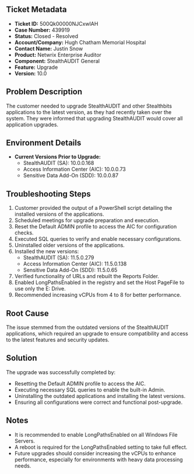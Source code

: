 ## Ticket Metadata
- **Ticket ID:** 500Qk00000NJCxwIAH
- **Case Number:** 439919
- **Status:** Closed - Resolved
- **Account/Company:** Hugh Chatham Memorial Hospital
- **Contact Name:** Justin Snow
- **Product:** Netwrix Enterprise Auditor
- **Component:** StealthAUDIT General
- **Feature:** Upgrade
- **Version:** 10.0

## Problem Description
The customer needed to upgrade StealthAUDIT and other Stealthbits applications to the latest version, as they had recently taken over the system. They were informed that upgrading StealthAUDIT would cover all application upgrades.

## Environment Details
- **Current Versions Prior to Upgrade:**
  - StealthAUDIT (SA): 10.0.0.168
  - Access Information Center (AIC): 10.0.0.73
  - Sensitive Data Add-On (SDD): 10.0.0.87

## Troubleshooting Steps
1. Customer provided the output of a PowerShell script detailing the installed versions of the applications.
2. Scheduled meetings for upgrade preparation and execution.
3. Reset the Default ADMIN profile to access the AIC for configuration checks.
4. Executed SQL queries to verify and enable necessary configurations.
5. Uninstalled older versions of the applications.
6. Installed the new versions:
   - StealthAUDIT (SA): 11.5.0.279
   - Access Information Center (AIC): 11.5.0.138
   - Sensitive Data Add-On (SDD): 11.5.0.65
7. Verified functionality of URLs and rebuilt the Reports Folder.
8. Enabled LongPathsEnabled in the registry and set the Host PageFile to use only the E: Drive.
9. Recommended increasing vCPUs from 4 to 8 for better performance.

## Root Cause
The issue stemmed from the outdated versions of the StealthAUDIT applications, which required an upgrade to ensure compatibility and access to the latest features and security updates.

## Solution
The upgrade was successfully completed by:
- Resetting the Default ADMIN profile to access the AIC.
- Executing necessary SQL queries to enable the built-in Admin.
- Uninstalling the outdated applications and installing the latest versions.
- Ensuring all configurations were correct and functional post-upgrade.

## Notes
- It is recommended to enable LongPathsEnabled on all Windows File Servers.
- A reboot is required for the LongPathsEnabled setting to take full effect.
- Future upgrades should consider increasing the vCPUs to enhance performance, especially for environments with heavy data processing needs.